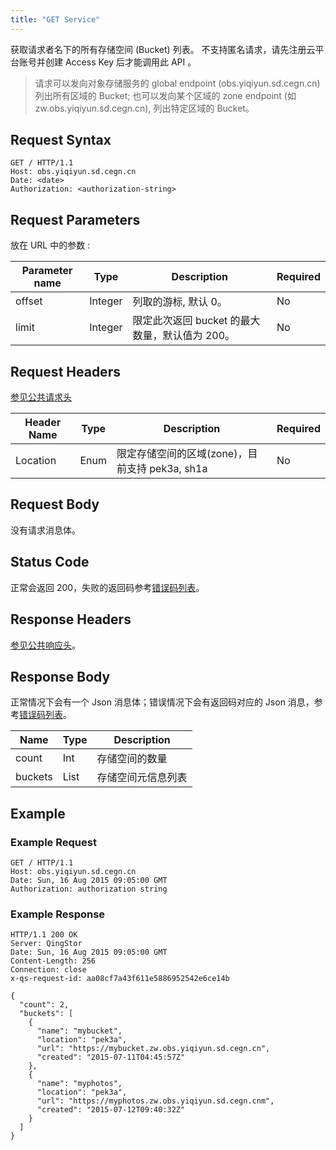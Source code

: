 ```yaml
---
title: "GET Service"
---
```



获取请求者名下的所有存储空间 (Bucket) 列表。 不支持匿名请求，请先注册云平台账号并创建 Access Key 后才能调用此 API 。

> 请求可以发向对象存储服务的 global endpoint (obs.yiqiyun.sd.cegn.cn) 列出所有区域的 Bucket; 也可以发向某个区域的 zone endpoint (如 zw.obs.yiqiyun.sd.cegn.cn), 列出特定区域的 Bucket。

## Request Syntax

```http
GET / HTTP/1.1
Host: obs.yiqiyun.sd.cegn.cn
Date: <date>
Authorization: <authorization-string>
```

## Request Parameters

放在 URL 中的参数 :

| Parameter name | Type | Description | Required |
| --- | --- | --- | --- |
| offset | Integer | 列取的游标, 默认 0。| No |
| limit | Integer | 限定此次返回 bucket 的最大数量，默认值为 200。| No |


## Request Headers

[参见公共请求头](../../common_header#请求头字段-request-header)

| Header Name | Type | Description | Required |
| --- | --- | --- | --- |
| Location | Enum | 限定存储空间的区域(zone)，目前支持 pek3a, sh1a | No |

## Request Body

没有请求消息体。

## Status Code

正常会返回 200，失败的返回码参考[错误码列表](../../error_code/)。


## Response Headers

[参见公共响应头](../../common_header#响应头字段-request-header)。

## Response Body

正常情况下会有一个 Json 消息体；错误情况下会有返回码对应的 Json 消息，参考[错误码列表](../../error_code/)。

| Name | Type | Description |
| --- | --- | --- |
| count | Int | 存储空间的数量 |
| buckets | List | 存储空间元信息列表 |

## Example

### Example Request

```http
GET / HTTP/1.1
Host: obs.yiqiyun.sd.cegn.cn
Date: Sun, 16 Aug 2015 09:05:00 GMT
Authorization: authorization string
```

### Example Response

```http
HTTP/1.1 200 OK
Server: QingStor
Date: Sun, 16 Aug 2015 09:05:00 GMT
Content-Length: 256
Connection: close
x-qs-request-id: aa08cf7a43f611e5886952542e6ce14b

{
  "count": 2,
  "buckets": [
    {
      "name": "mybucket",
      "location": "pek3a",
      "url": "https://mybucket.zw.obs.yiqiyun.sd.cegn.cn",
      "created": "2015-07-11T04:45:57Z"
    },
    {
      "name": "myphotos",
      "location": "pek3a",
      "url": "https://myphotos.zw.obs.yiqiyun.sd.cegn.cnm",
      "created": "2015-07-12T09:40:32Z"
    }
  ]
}
```
